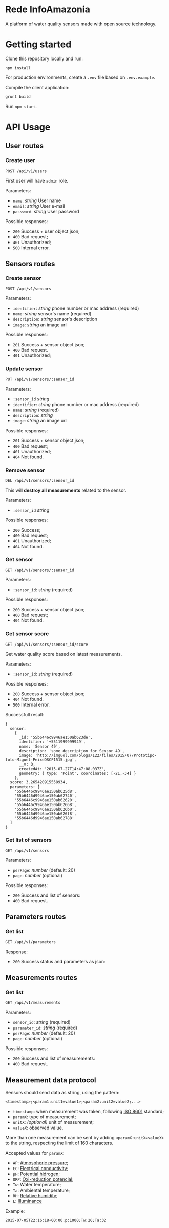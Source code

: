 # Rede InfoAmazonia
A platform of water quality sensors made with open source technology.

# Getting started
Clone this repository locally and run:

```
npm install
```

For production environments, create a `.env` file based on `.env.example`.

Compile the client application:

```
grunt build
```

Run `npm start`.

# API Usage
## User routes
### Create user

```
POST /api/v1/users
```

First user will have `admin` role.

Parameters:
- `name`: _string_ User name
- `email`: _string_ User e-mail
- `password`: _string_ User password

Possible responses:
- `200` Success + user object json;
- `400` Bad request;
- `401` Unauthorized;
- `500` Internal error.

## Sensors routes
### Create sensor

```
POST /api/v1/sensors
```

Parameters:
- `identifier`: _string_ phone number or mac address (required)
- `name`: _string_ sensor's name (required)
- `description`: _string_ sensor's description
- `image`: _string_ an image url

Possible responses:
- `201` Success + sensor object json;
- `400` Bad request.
- `401` Unauthorized;

### Update sensor

```
PUT /api/v1/sensors/:sensor_id
```

Parameters:
- `:sensor_id` _string_
- `identifier`: _string_ phone number or mac address (required)
- `name`: _string_ (required)
- `description`: _string_
- `image`: _string_ an image url

Possible responses:
- `201` Success + sensor object json;
- `400` Bad request;
- `401` Unauthorized;
- `404` Not found.

### Remove sensor

```
DEL /api/v1/sensors/:sensor_id
```

This will **destroy all measurements** related to the sensor.

Parameters:
- `:sensor_id` _string_

Possible responses:
- `200` Success;
- `400` Bad request;
- `401` Unauthorized;
- `404` Not found.

### Get sensor

```
GET /api/v1/sensors/:sensor_id
```

Parameters:
- `:sensor_id`: _string_ (required)

Possible responses:
- `200` Success + sensor object json;
- `400` Bad request;
- `404` Not found.

### Get sensor score

```
GET /api/v1/sensors/:sensor_id/score
```

Get water quality score based on latest measurements.

Parameters:
- `:sensor_id`: _string_ (required)

Possible responses:
- `200` Success + sensor object json;
- `404` Not found.
- `500` Internal error.

Successfull result:

```
{
  sensor:
    {
      _id: '55b6446c9946ae150ab623de',
      identifier: '+5511999999949',
      name: 'Sensor 49',
      description: 'some description for Sensor 49',
      image: 'http://imguol.com/blogs/122/files/2015/07/Prototipo-foto-Miguel-PeixeDSCF1515.jpg',
      __v: 0,
      createdAt: '2015-07-27T14:47:08.037Z',
      geometry: { type: 'Point', coordinates: [-21,-34] }
    },
  score: 3.265420915558934,
  parameters: [
    '55b6446c9946ae150ab625d8',
    '55b6446d9946ae150ab62740',
    '55b6446c9946ae150ab62620',
    '55b6446c9946ae150ab62668',
    '55b6446c9946ae150ab626b0',
    '55b6446d9946ae150ab626f8',
    '55b6446d9946ae150ab62788'
  ]
}
```

### Get list of sensors

```
GET /api/v1/sensors
```

Parameters:
- `perPage`: _number_ (default: 20)
- `page`: _number_ (optional)

Possible responses:
- `200` Success and list of sensors:
- `400` Bad request.

## Parameters routes
### Get list

```
GET /api/v1/parameters
```

Response:
- `200` Success status and parameters as json:

## Measurements routes
### Get list

```
GET /api/v1/measurements
```

Parameters:
- `sensor_id`: _string_ (required)
- `parameter_id`: _string_ (required)
- `perPage`: _number_ (default: 20)
- `page`: _number_ (optional)

Possible responses:
- `200` Success and list of measurements:
- `400` Bad request.

## Measurement data protocol
Sensors should send data as string, using the pattern:

```
<timestamp>;<param1:unit1=value1>;<param2:unit2=value2;...>
```

- `timestamp`: when measurement was taken, following [ISO 8601] standard;
- `paramX`: type of measurement;
- `unitX`: _(optional)_ unit of measurement;
- `valueX`: observed value.

More than one measurement can be sent by adding `<paramX:unitX=valueX>` to the string, respecting the limit of 160 characters.

Accepted values for `paramX`:
- `AP`: [Atmospheric pressure];
- `EC`: [Electrical conductivity];
- `pH`: [Potential hidrogen][pH];
- `ORP`: [Oxi-reduction potencial];
- `Tw`: Water temperature;
- `Ta`: Ambiental temperature;
- `RH`: [Relative humidity];
- `L`: [Illuminance]

Example:

```
2015-07-05T22:16:18+00:00;p:1000;Tw:20;Ta:32
```

[measurement data protocol]: #measurement-data-protocol
[iso 8601]: https://en.wikipedia.org/wiki/ISO_8601
[atmospheric pressure]: https://en.wikipedia.org/wiki/Atmospheric_pressure
[electrical conductivity]: https://en.wikipedia.org/wiki/Electrical_resistivity_and_conductivity
[ph]: (https://en.wikipedia.org/wiki/PH)
[oxi-reduction potencial]: https://en.wikipedia.org/wiki/Reduction_potential
[relative humidity]: https://en.wikipedia.org/wiki/Relative_humidity
[illuminance]: https://en.wikipedia.org/wiki/Illuminance
